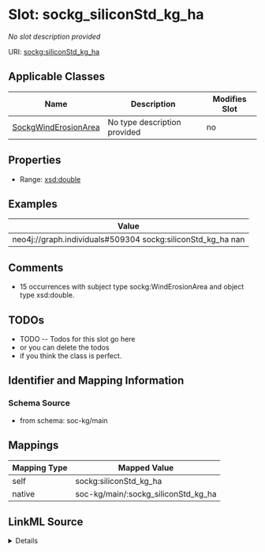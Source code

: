 

# Slot: sockg_siliconStd_kg_ha


_No slot description provided_





URI: [sockg:siliconStd_kg_ha](http://www.semanticweb.org/sockg/ontologies/2024/0/soil-carbon-ontology/siliconStd_kg_ha)



<!-- no inheritance hierarchy -->





## Applicable Classes

| Name | Description | Modifies Slot |
| --- | --- | --- |
| [SockgWindErosionArea](../classes/SockgWindErosionArea.md) | No type description provided |  no  |







## Properties

* Range: [xsd:double](http://www.w3.org/2001/XMLSchema#double)






## Examples

| Value |
| --- |
| neo4j://graph.individuals#509304 sockg:siliconStd_kg_ha nan |

## Comments

* 15 occurrences with subject type sockg:WindErosionArea and object type xsd:double.

## TODOs

* TODO -- Todos for this slot go here
* or you can delete the todos
* if you think the class is perfect.

## Identifier and Mapping Information







### Schema Source


* from schema: soc-kg/main




## Mappings

| Mapping Type | Mapped Value |
| ---  | ---  |
| self | sockg:siliconStd_kg_ha |
| native | soc-kg/main/:sockg_siliconStd_kg_ha |




## LinkML Source

<details>
```yaml
name: sockg_siliconStd_kg_ha
description: No slot description provided
todos:
- TODO -- Todos for this slot go here
- or you can delete the todos
- if you think the class is perfect.
comments:
- 15 occurrences with subject type sockg:WindErosionArea and object type xsd:double.
examples:
- value: neo4j://graph.individuals#509304 sockg:siliconStd_kg_ha nan
from_schema: soc-kg/main
rank: 1000
slot_uri: sockg:siliconStd_kg_ha
alias: sockg_siliconStd_kg_ha
domain_of:
- sockg_WindErosionArea
range: double

```
</details>